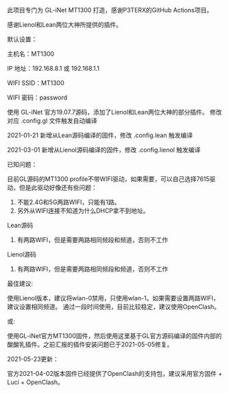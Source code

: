 此项目专门为 GL-iNet MT1300 打造，感谢P3TERX的GitHub Actions项目。

感谢Lienol和Lean两位大神所提供的插件。

默认设置：

主机名：MT1300

IP 地址：192.168.8.1 或 192.168.1.1

WIFI SSID：MT1300

WIFI 密码：password


使用 GL-iNet 官方19.07.7源码，添加了Lienol和Lean两位大神的部分插件。
修改对应 .config.gl 文件触发自动编译

2021-01-21 新增从Lean源码编译的固件，修改 .config.lean 触发编译

2021-03-01 新增从Lienol源码编译的固件，修改 .config.lienol 触发编译

已知问题：

目前GL源码的MT1300 profile不带WIFI驱动，如果需要，可以自己选择7615驱动，但是此驱动好像还有些问题：
1. 不能2.4G和5G两路WIFI，只能有1路。
2. 另外从WIFI连接不知道为什么DHCP拿不到地址。

Lean源码
1. 有两路WIFI，但是需要两路相同频段和频道，否则不工作

Lienol源码
1. 有两路WIFI，但是需要两路相同频段和频道，否则不工作


最佳建议:

使用Lienol版本，建议将wlan-0禁用，只使用wlan-1。如果需要设置两路WIFI，建议设置相同频道。
通过一段时间使用，目前比较稳定，建议使用OpenClash。

或:

使用GL-iNet官方MT1300固件，然后使用这里基于GL官方源码编译的固件内部的酸酸乳插件。之前汇报的插件安装问题已于2021-05-05修复。

2021-05-23更新：

官方2021-04-02版本固件已经提供了OpenClash的支持包，建议采用官方固件 + Luci + OpenClash。


